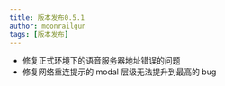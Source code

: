 ```yaml
---
title: 版本发布0.5.1
author: moonrailgun
tags: [版本发布]
---
```


- 修复正式环境下的语音服务器地址错误的问题
- 修复网络重连提示的 modal 层级无法提升到最高的 bug
